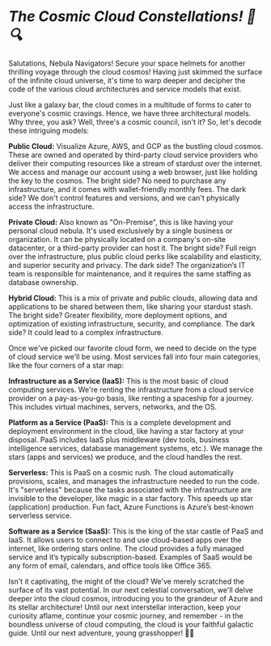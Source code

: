 # _The Cosmic Cloud Constellations! 🌌🔍_

Salutations, Nebula Navigators! Secure your space helmets for another thrilling voyage through the cloud cosmos! Having just skimmed the surface of the infinite cloud universe, it's time to warp deeper and decipher the code of the various cloud architectures and service models that exist.

Just like a galaxy bar, the cloud comes in a multitude of forms to cater to everyone's cosmic cravings. Hence, we have three architectural models. Why three, you ask? Well, three's a cosmic council, isn't it? So, let's decode these intriguing models:

**Public Cloud:** Visualize Azure, AWS, and GCP as the bustling cloud cosmos. These are owned and operated by third-party cloud service providers who deliver their computing resources like a stream of stardust over the internet. We access and manage our account using a web browser, just like holding the key to the cosmos. The bright side? No need to purchase any infrastructure, and it comes with wallet-friendly monthly fees. The dark side? We don't control features and versions, and we can't physically access the infrastructure.

**Private Cloud:** Also known as "On-Premise", this is like having your personal cloud nebula. It's used exclusively by a single business or organization. It can be physically located on a company's on-site datacenter, or a third-party provider can host it. The bright side? Full reign over the infrastructure, plus public cloud perks like scalability and elasticity, and superior security and privacy. The dark side? The organization’s IT team is responsible for maintenance, and it requires the same staffing as database ownership.

**Hybrid Cloud:** This is a mix of private and public clouds, allowing data and applications to be shared between them, like sharing your stardust stash. The bright side? Greater flexibility, more deployment options, and optimization of existing infrastructure, security, and compliance. The dark side? It could lead to a complex infrastructure.

Once we've picked our favorite cloud form, we need to decide on the type of cloud service we'll be using. Most services fall into four main categories, like the four corners of a star map:

**Infrastructure as a Service (IaaS):** This is the most basic of cloud computing services. We're renting the infrastructure from a cloud service provider on a pay-as-you-go basis, like renting a spaceship for a journey. This includes virtual machines, servers, networks, and the OS.

**Platform as a Service (PaaS):** This is a complete development and deployment environment in the cloud, like having a star factory at your disposal. PaaS includes IaaS plus middleware (dev tools, business intelligence services, database management systems, etc.). We manage the stars (apps and services) we produce, and the cloud handles the rest.

**Serverless:** This is PaaS on a cosmic rush. The cloud automatically provisions, scales, and manages the infrastructure needed to run the code. It's "serverless" because the tasks associated with the infrastructure are invisible to the developer, like magic in a star factory. This speeds up star (application) production. Fun fact, Azure Functions is Azure’s best-known serverless service.

**Software as a Service (SaaS):** This is the king of the star castle of PaaS and IaaS. It allows users to connect to and use cloud-based apps over the internet, like ordering stars online. The cloud provides a fully managed service and it’s typically subscription-based. Examples of SaaS would be any form of email, calendars, and office tools like Office 365.

Isn't it captivating, the might of the cloud? We've merely scratched the surface of its vast potential. In our next celestial conversation, we'll delve deeper into the cloud cosmos, introducing you to the grandeur of Azure and its stellar architecture! Until our next interstellar interaction, keep your curiosity aflame, continue your cosmic journey, and remember - in the boundless universe of cloud computing, the cloud is your faithful galactic guide. Until our next adventure, young grasshopper! 🚀✨